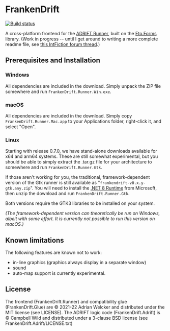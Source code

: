 # FrankenDrift

[![Build status](https://ci.appveyor.com/api/projects/status/pulo20gx0tt2alhn/branch/master?svg=true)](https://ci.appveyor.com/project/awlck/frankendrift/branch/master)

A cross-platform frontend for the [ADRIFT Runner](https://adrift.co), built on the
[Eto.Forms](https://github.com/picoe/Eto) library. (Work in progress -- until I get around to
writing a more complete readme file, see [this IntFiction forum thread](https://intfiction.org/t/frankendrift-play-adrift-games-on-mac-and-linux/51528).)

## Prerequisites and Installation

### Windows
All dependencies are included in the download. Simply unpack the ZIP file somewhere and run `FrankenDrift.Runner.Win.exe`.

### macOS
All dependencies are included in the download. Simply copy `FrankenDrift.Runner.Mac.app` to your
Applications folder, right-click it, and select "Open".

### Linux
Starting with release 0.7.0, we have stand-alone downloads available for x64 and arm64 systems.
These are still somewhat experimental, but you should be able to simply extract the .tar.gz file
for your architecture to somewhere and run `FrankenDrift.Runner.Gtk`.

If those aren't working for you, the traditional, framework-dependent version of the Gtk runner is still available as "`frankendrift-v0.x.y-gtk.any.zip`". You will need to install the [.NET 8 Runtime](https://docs.microsoft.com/en-us/dotnet/core/install/linux) from Microsoft, then unzip the download and run `FrankenDrift.Runner.Gtk`.

Both versions require the GTK3 libraries to be installed on your system.

*(The framework-dependent version can theoretically be run on Windows, albeit with some effort. It is currently not possible to run this version on macOS.)*


## Known limitations

The following features are known not to work:

* in-line graphics (graphics always display in a separate window)
* sound
* auto-map support is currently experimental.

## License

The frontend (FrankenDrift.Runner) and compatibility glue (FrankenDrift.Glue) are &copy;&nbsp;2021-22 Adrian
Welcker and distributed under the MIT license (see LICENSE). The ADRIFT logic code
(FrankenDrift.Adrift) is &copy;&nbsp;Campbell Wild and distributed under a 3-clause BSD license (see
FrankenDrift.Adrift/LICENSE.txt)
